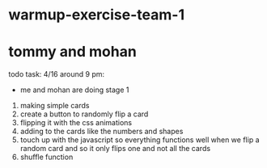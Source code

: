 # warmup-exercise-team-1
# tommy and mohan

todo task:
4/16 around 9 pm:
- me and mohan are doing stage 1
1. making simple cards 
2. create a button to randomly flip a card
3. flipping it with the css animations 
4. adding to the cards like the numbers and shapes
5. touch up with the javascript so everything functions well when we flip a random card and so it only flips one and not all the cards
6. shuffle function 
